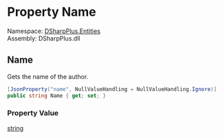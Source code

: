 # Property Name

Namespace: [DSharpPlus.Entities](DSharpPlus.Entities.md)  
Assembly: DSharpPlus.dll

## <a id="DSharpPlus_Entities_DiscordEmbedAuthor_Name"></a>Name

Gets the name of the author.

```csharp
[JsonProperty("name", NullValueHandling = NullValueHandling.Ignore)]
public string Name { get; set; }
```

### Property Value

[string](https://learn.microsoft.com/dotnet/api/system.string)

